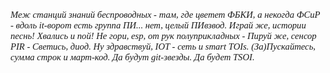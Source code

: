
<p style="font-family: times, serif; font-size:11pt; font-style:italic">
Меж станций знаний беспроводных - там, где цветет ФБКИ, а некогда ФСиР - вдоль it-ворот есть группа ПИ... нет, целый ПИвзвод.
Играй же, истории песнь! Хвались и пой!
Не гори, esp, от рук полуприкладных - Пируй же, сенсор PIR - Светись, диод.
Ну здравствуй, IOT - сеть и smart TOIs.
(За)Пускайтесь, сумма строк и март-код.
Да будут git-звезды. Да будет TSOI.


